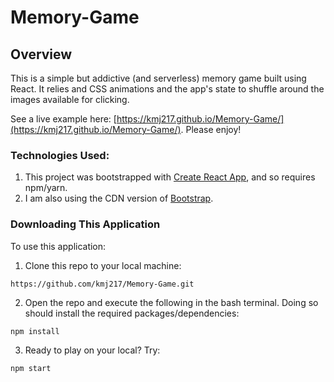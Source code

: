 # Memory-Game

## Overview
This is a simple but addictive (and serverless) memory game built using React. It relies and CSS animations and the app's state to shuffle around the images available for clicking. 

See a live example here: [https://kmj217.github.io/Memory-Game/](https://kmj217.github.io/Memory-Game/). Please enjoy!

### Technologies Used:
1. This project was bootstrapped with [Create React App](https://github.com/facebookincubator/create-react-app), and so requires npm/yarn.
2. I am also using the CDN version of [Bootstrap](https://getbootstrap.com/).

### Downloading This Application
To use this application:

1. Clone this repo to your local machine:
```
https://github.com/kmj217/Memory-Game.git
```
2. Open the repo and execute the following in the bash terminal. Doing so should install the required packages/dependencies:
```
npm install
```

3. Ready to play on your local? Try:
```
npm start
```
